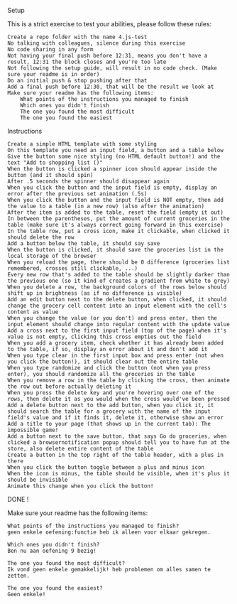 Setup

This is a strict exercise to test your abilities, please follow these rules:

    Create a repo folder with the name 4.js-test
    No talking with colleagues, silence during this exercise
    No code sharing in any form
    Not having your final push before 12:31, means you don't have a result, 12:31 the block closes and you're too late
    Not following the setup guide, will result in no code check. (Make sure your readme is in order)
    Do an initial push & stop pushing after that
    Add a final push before 12:30, that will be the result we look at
    Make sure your readme has the following items:
        What points of the instructions you managed to finish
        Which ones you didn't finish
        The one you found the most difficult
        The one you found the easiest

Instructions

    Create a simple HTML template with some styling
    On this template you need an input field, a button and a table below
    Give the button some nice styling (no HTML default button!) and the text "Add to shopping list ()"
    When the button is clicked a spinner icon should appear inside the button (and it should spin)
    After .5 seconds the spinner should disappear again
    When you click the button and the input field is empty, display an error after the previous set animation (.5s)
    When you click the button and the input field is NOT empty, then add the value to a table (in a new row) (also after the animation)
    After the item is added to the table, reset the field (empty it out)
    In between the parentheses, put the amount of current groceries in the table (make sure it's always correct going forward in this exercise)
    In the table row, put a cross icon, make it clickable, when clicked it should delete the row
    Add a button below the table, it should say save
    When the button is clicked, it should save the groceries list in the local storage of the browser
    When you reload the page, there should be 0 difference (groceries list remembered, crosses still clickable, ...)
    Every new row that's added to the table should be slightly darker than the previous one (so it kind of creates a gradient from white to grey)
    When you delete a row, the background colors of the rows below should shift up in brightness (as if no difference is visible)
    Add an edit button next to the delete button, when clicked, it should change the grocery cell content into an input element with the cell's content as value
    When you change the value (or you don't) and press enter, then the input element should change into regular content with the update value
    Add a cross next to the first input field (top of the page) when it's value is not empty, clicking this cross empties out the field
    When you add a grocery item, check whether it has already been added to the table, if so, display an error about it and don't add it
    When you type clear in the first input box and press enter (not when you click the button!), it should clear out the entire table
    When you type randomize and click the button (not when you press enter), you should randomize all the groceries in the table
    When you remove a row in the table by clicking the cross, then animate the row out before actually deleting it
    When you press the delete key and you're hovering over one of the rows, then delete it as you would when the cross would've been pressed
    Add a delete button next to the add button, when you click it, it should search the table for a grocery with the name of the input field's value and if it finds it, delete it, otherwise show an error
    Add a title to your page (that shows up in the current tab): The impossible game!
    Add a button next to the save button, that says Go do groceries, when clicked a browsernotification popup should tell you to have fun at the store, also delete entire content of the table
    Create a button in the top right of the table header, with a plus in there
    When you click the button toggle between a plus and minus icon
    When the icon is minus, the table should be visible, when it's plus it should be invisible
    Animate this change when you click the button!

DONE !

Make sure your readme has the following items:

    What points of the instructions you managed to finish?
    geen enkele oefening:functie heb ik alleen voor elkaar gekregen.

    Which ones you didn't finish?
    Ben nu aan oefening 9 bezig!

    The one you found the most difficult?
    Ik vond geen enkele gemakkelijk! heb problemen om alles samen te zetten.

    The one you found the easiest?
    Geen enkele!
